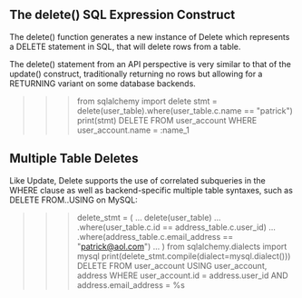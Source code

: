 ## The delete() SQL Expression Construct
The delete() function generates a new instance of Delete which represents a DELETE statement in SQL, that will delete rows from a table.

The delete() statement from an API perspective is very similar to that of the update() construct, traditionally returning no rows but allowing for a RETURNING variant on some database backends.

>>> from sqlalchemy import delete
>>> stmt = delete(user_table).where(user_table.c.name == "patrick")
>>> print(stmt)
DELETE FROM user_account WHERE user_account.name = :name_1

## Multiple Table Deletes
Like Update, Delete supports the use of correlated subqueries in the WHERE clause as well as backend-specific multiple table syntaxes, such as DELETE FROM..USING on MySQL:

>>> delete_stmt = (
...     delete(user_table)
...     .where(user_table.c.id == address_table.c.user_id)
...     .where(address_table.c.email_address == "patrick@aol.com")
... )
>>> from sqlalchemy.dialects import mysql
>>> print(delete_stmt.compile(dialect=mysql.dialect()))
DELETE FROM user_account USING user_account, address
WHERE user_account.id = address.user_id AND address.email_address = %s